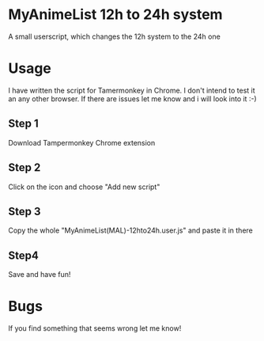 # MyAnimeList 12h to 24h system
A small userscript, which changes the 12h system to the 24h one

# Usage
I have written the script for Tamermonkey in Chrome. I don't intend to test it an any other browser. If there are issues let me know and i will look into it :-)

## Step 1
Download Tampermonkey Chrome extension
## Step 2
Click on the icon and choose "Add new script"
## Step 3
Copy the whole "MyAnimeList(MAL)-12hto24h.user.js" and paste it in there
## Step4
Save and have fun!

# Bugs
If you find something that seems wrong let me know!

